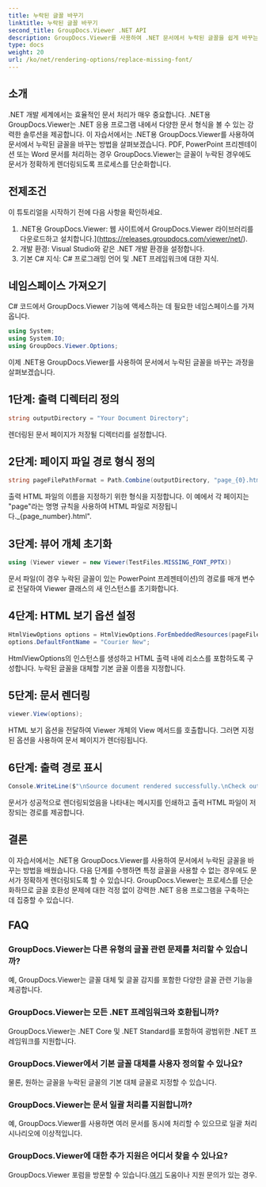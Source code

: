 ```yaml
---
title: 누락된 글꼴 바꾸기
linktitle: 누락된 글꼴 바꾸기
second_title: GroupDocs.Viewer .NET API
description: GroupDocs.Viewer를 사용하여 .NET 문서에서 누락된 글꼴을 쉽게 바꾸는 방법을 알아보세요. 간단한 단계를 통해 정확한 렌더링을 보장합니다.
type: docs
weight: 20
url: /ko/net/rendering-options/replace-missing-font/
---
```

## 소개
.NET 개발 세계에서는 효율적인 문서 처리가 매우 중요합니다. .NET용 GroupDocs.Viewer는 .NET 응용 프로그램 내에서 다양한 문서 형식을 볼 수 있는 강력한 솔루션을 제공합니다. 이 자습서에서는 .NET용 GroupDocs.Viewer를 사용하여 문서에서 누락된 글꼴을 바꾸는 방법을 살펴보겠습니다. PDF, PowerPoint 프리젠테이션 또는 Word 문서를 처리하는 경우 GroupDocs.Viewer는 글꼴이 누락된 경우에도 문서가 정확하게 렌더링되도록 프로세스를 단순화합니다.
## 전제조건
이 튜토리얼을 시작하기 전에 다음 사항을 확인하세요.
1. .NET용 GroupDocs.Viewer: 웹 사이트에서 GroupDocs.Viewer 라이브러리를 다운로드하고 설치합니다.](https://releases.groupdocs.com/viewer/net/).
2. 개발 환경: Visual Studio와 같은 .NET 개발 환경을 설정합니다.
3. 기본 C# 지식: C# 프로그래밍 언어 및 .NET 프레임워크에 대한 지식.

## 네임스페이스 가져오기
C# 코드에서 GroupDocs.Viewer 기능에 액세스하는 데 필요한 네임스페이스를 가져옵니다.

```csharp
using System;
using System.IO;
using GroupDocs.Viewer.Options;
```

이제 .NET용 GroupDocs.Viewer를 사용하여 문서에서 누락된 글꼴을 바꾸는 과정을 살펴보겠습니다.
## 1단계: 출력 디렉터리 정의
```csharp
string outputDirectory = "Your Document Directory";
```
렌더링된 문서 페이지가 저장될 디렉터리를 설정합니다.
## 2단계: 페이지 파일 경로 형식 정의
```csharp
string pageFilePathFormat = Path.Combine(outputDirectory, "page_{0}.html");
```
출력 HTML 파일의 이름을 지정하기 위한 형식을 지정합니다. 이 예에서 각 페이지는 "page"라는 명명 규칙을 사용하여 HTML 파일로 저장됩니다._{page_number}.html".
## 3단계: 뷰어 개체 초기화
```csharp
using (Viewer viewer = new Viewer(TestFiles.MISSING_FONT_PPTX))
```
문서 파일(이 경우 누락된 글꼴이 있는 PowerPoint 프레젠테이션)의 경로를 매개 변수로 전달하여 Viewer 클래스의 새 인스턴스를 초기화합니다.
## 4단계: HTML 보기 옵션 설정
```csharp
HtmlViewOptions options = HtmlViewOptions.ForEmbeddedResources(pageFilePathFormat);
options.DefaultFontName = "Courier New";
```
HtmlViewOptions의 인스턴스를 생성하고 HTML 출력 내에 리소스를 포함하도록 구성합니다. 누락된 글꼴을 대체할 기본 글꼴 이름을 지정합니다.
## 5단계: 문서 렌더링
```csharp
viewer.View(options);
```
HTML 보기 옵션을 전달하여 Viewer 개체의 View 메서드를 호출합니다. 그러면 지정된 옵션을 사용하여 문서 페이지가 렌더링됩니다.
## 6단계: 출력 경로 표시
```csharp
Console.WriteLine($"\nSource document rendered successfully.\nCheck output in {outputDirectory}.");
```
문서가 성공적으로 렌더링되었음을 나타내는 메시지를 인쇄하고 출력 HTML 파일이 저장되는 경로를 제공합니다.

## 결론
이 자습서에서는 .NET용 GroupDocs.Viewer를 사용하여 문서에서 누락된 글꼴을 바꾸는 방법을 배웠습니다. 다음 단계를 수행하면 특정 글꼴을 사용할 수 없는 경우에도 문서가 정확하게 렌더링되도록 할 수 있습니다. GroupDocs.Viewer는 프로세스를 단순화하므로 글꼴 호환성 문제에 대한 걱정 없이 강력한 .NET 응용 프로그램을 구축하는 데 집중할 수 있습니다.
## FAQ
### GroupDocs.Viewer는 다른 유형의 글꼴 관련 문제를 처리할 수 있습니까?
예, GroupDocs.Viewer는 글꼴 대체 및 글꼴 감지를 포함한 다양한 글꼴 관련 기능을 제공합니다.
### GroupDocs.Viewer는 모든 .NET 프레임워크와 호환됩니까?
GroupDocs.Viewer는 .NET Core 및 .NET Standard를 포함하여 광범위한 .NET 프레임워크를 지원합니다.
### GroupDocs.Viewer에서 기본 글꼴 대체를 사용자 정의할 수 있나요?
물론, 원하는 글꼴을 누락된 글꼴의 기본 대체 글꼴로 지정할 수 있습니다.
### GroupDocs.Viewer는 문서 일괄 처리를 지원합니까?
예, GroupDocs.Viewer를 사용하면 여러 문서를 동시에 처리할 수 있으므로 일괄 처리 시나리오에 이상적입니다.
### GroupDocs.Viewer에 대한 추가 지원은 어디서 찾을 수 있나요?
 GroupDocs.Viewer 포럼을 방문할 수 있습니다.[여기](https://forum.groupdocs.com/c/viewer/9) 도움이나 지원 문의가 있는 경우.